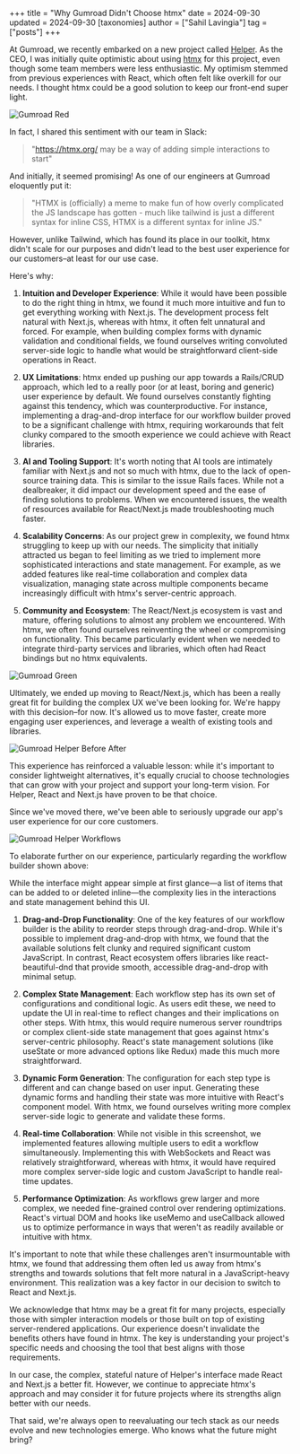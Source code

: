 +++
title = "Why Gumroad Didn't Choose htmx"
date = 2024-09-30
updated = 2024-09-30
[taxonomies]
author = ["Sahil Lavingia"]
tag = ["posts"]
+++

At Gumroad, we recently embarked on a new project called [Helper](https://helper.ai). As the CEO, I was initially quite optimistic about using [htmx](https://htmx.org) for this project, even though some team members were less enthusiastic. My optimism stemmed from previous experiences with React, which often felt like overkill for our needs. I thought htmx could be a good solution to keep our front-end super light.

![Gumroad Red](/img/gumroad-red.jpeg)

In fact, I shared this sentiment with our team in Slack:

> "https://htmx.org/ may be a way of adding simple interactions to start"

And initially, it seemed promising! As one of our engineers at Gumroad eloquently put it:

> "HTMX is (officially) a meme to make fun of how overly complicated the JS landscape has gotten - much like tailwind is just a different syntax for inline CSS, HTMX is a different syntax for inline JS."

However, unlike Tailwind, which has found its place in our toolkit, htmx didn't scale for our purposes and didn't lead to the best user experience for our customers–at least for our use case.

Here's why:

1. **Intuition and Developer Experience**: While it would have been possible to do the right thing in htmx, we found it much more intuitive and fun to get everything working with Next.js. The development process felt natural with Next.js, whereas with htmx, it often felt unnatural and forced. For example, when building complex forms with dynamic validation and conditional fields, we found ourselves writing convoluted server-side logic to handle what would be straightforward client-side operations in React.

2. **UX Limitations**: htmx ended up pushing our app towards a Rails/CRUD approach, which led to a really poor (or at least, boring and generic) user experience by default. We found ourselves constantly fighting against this tendency, which was counterproductive. For instance, implementing a drag-and-drop interface for our workflow builder proved to be a significant challenge with htmx, requiring workarounds that felt clunky compared to the smooth experience we could achieve with React libraries.

3. **AI and Tooling Support**: It's worth noting that AI tools are intimately familiar with Next.js and not so much with htmx, due to the lack of open-source training data. This is similar to the issue Rails faces. While not a dealbreaker, it did impact our development speed and the ease of finding solutions to problems. When we encountered issues, the wealth of resources available for React/Next.js made troubleshooting much faster.

4. **Scalability Concerns**: As our project grew in complexity, we found htmx struggling to keep up with our needs. The simplicity that initially attracted us began to feel limiting as we tried to implement more sophisticated interactions and state management. For example, as we added features like real-time collaboration and complex data visualization, managing state across multiple components became increasingly difficult with htmx's server-centric approach.

5. **Community and Ecosystem**: The React/Next.js ecosystem is vast and mature, offering solutions to almost any problem we encountered. With htmx, we often found ourselves reinventing the wheel or compromising on functionality. This became particularly evident when we needed to integrate third-party services and libraries, which often had React bindings but no htmx equivalents.

![Gumroad Green](/img/gumroad-green.jpeg)

Ultimately, we ended up moving to React/Next.js, which has been a really great fit for building the complex UX we've been looking for. We're happy with this decision–for now. It's allowed us to move faster, create more engaging user experiences, and leverage a wealth of existing tools and libraries.

![Gumroad Helper Before After](/img/gumroad-helper-before-after.jpeg)

This experience has reinforced a valuable lesson: while it's important to consider lightweight alternatives, it's equally crucial to choose technologies that can grow with your project and support your long-term vision. For Helper, React and Next.js have proven to be that choice.

Since we've moved there, we've been able to seriously upgrade our app's user experience for our core customers.

![Gumroad Helper Workflows](/img/gumroad-helper-workflows.png)

To elaborate further on our experience, particularly regarding the workflow builder shown above:

While the interface might appear simple at first glance—a list of items that can be added to or deleted inline—the complexity lies in the interactions and state management behind this UI.

1. **Drag-and-Drop Functionality**: One of the key features of our workflow builder is the ability to reorder steps through drag-and-drop. While it's possible to implement drag-and-drop with htmx, we found that the available solutions felt clunky and required significant custom JavaScript. In contrast, React ecosystem offers libraries like react-beautiful-dnd that provide smooth, accessible drag-and-drop with minimal setup.

2. **Complex State Management**: Each workflow step has its own set of configurations and conditional logic. As users edit these, we need to update the UI in real-time to reflect changes and their implications on other steps. With htmx, this would require numerous server roundtrips or complex client-side state management that goes against htmx's server-centric philosophy. React's state management solutions (like useState or more advanced options like Redux) made this much more straightforward.

3. **Dynamic Form Generation**: The configuration for each step type is different and can change based on user input. Generating these dynamic forms and handling their state was more intuitive with React's component model. With htmx, we found ourselves writing more complex server-side logic to generate and validate these forms.

4. **Real-time Collaboration**: While not visible in this screenshot, we implemented features allowing multiple users to edit a workflow simultaneously. Implementing this with WebSockets and React was relatively straightforward, whereas with htmx, it would have required more complex server-side logic and custom JavaScript to handle real-time updates.

5. **Performance Optimization**: As workflows grew larger and more complex, we needed fine-grained control over rendering optimizations. React's virtual DOM and hooks like useMemo and useCallback allowed us to optimize performance in ways that weren't as readily available or intuitive with htmx.

It's important to note that while these challenges aren't insurmountable with htmx, we found that addressing them often led us away from htmx's strengths and towards solutions that felt more natural in a JavaScript-heavy environment. This realization was a key factor in our decision to switch to React and Next.js.

We acknowledge that htmx may be a great fit for many projects, especially those with simpler interaction models or those built on top of existing server-rendered applications. Our experience doesn't invalidate the benefits others have found in htmx. The key is understanding your project's specific needs and choosing the tool that best aligns with those requirements.

In our case, the complex, stateful nature of Helper's interface made React and Next.js a better fit. However, we continue to appreciate htmx's approach and may consider it for future projects where its strengths align better with our needs.

That said, we're always open to reevaluating our tech stack as our needs evolve and new technologies emerge. Who knows what the future might bring?
